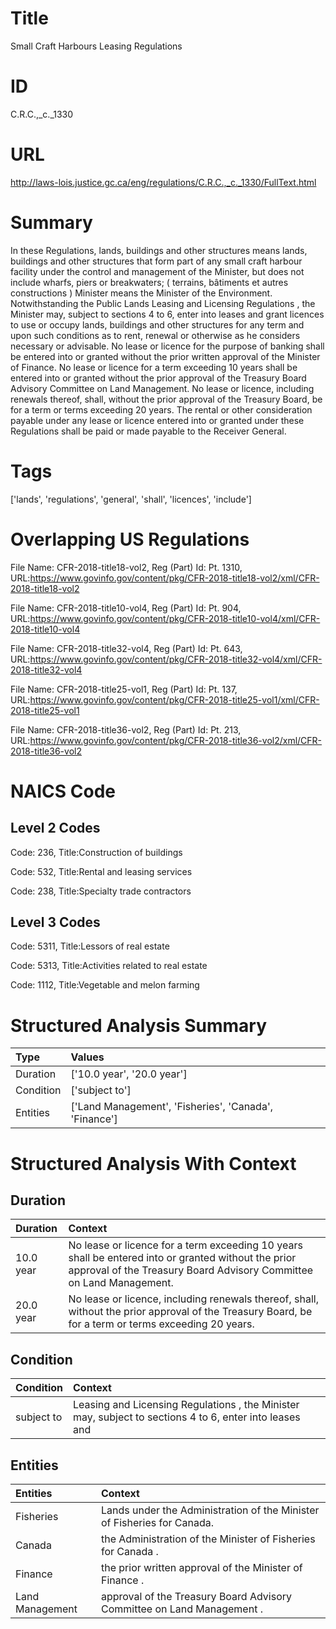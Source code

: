 # Title
Small Craft Harbours Leasing Regulations


# ID
C.R.C.,_c._1330

# URL
http://laws-lois.justice.gc.ca/eng/regulations/C.R.C.,_c._1330/FullText.html


# Summary
In these Regulations, lands, buildings and other structures  means lands, buildings and other structures that form part of any small craft harbour facility under the control and management of the Minister, but does not include wharfs, piers or breakwaters; ( terrains, bâtiments et autres constructions ) Minister  means the Minister of the Environment.
Notwithstanding the  Public Lands Leasing and Licensing Regulations , the Minister may, subject to sections 4 to 6, enter into leases and grant licences to use or occupy lands, buildings and other structures for any term and upon such conditions as to rent, renewal or otherwise as he considers necessary or advisable.
No lease or licence for the purpose of banking shall be entered into or granted without the prior written approval of the Minister of Finance.
No lease or licence for a term exceeding 10 years shall be entered into or granted without the prior approval of the Treasury Board Advisory Committee on Land Management.
No lease or licence, including renewals thereof, shall, without the prior approval of the Treasury Board, be for a term or terms exceeding 20 years.
The rental or other consideration payable under any lease or licence entered into or granted under these Regulations shall be paid or made payable to the Receiver General.


# Tags
['lands', 'regulations', 'general', 'shall', 'licences', 'include']


# Overlapping US Regulations
File Name: CFR-2018-title18-vol2, Reg (Part) Id: Pt. 1310, URL:https://www.govinfo.gov/content/pkg/CFR-2018-title18-vol2/xml/CFR-2018-title18-vol2

File Name: CFR-2018-title10-vol4, Reg (Part) Id: Pt. 904, URL:https://www.govinfo.gov/content/pkg/CFR-2018-title10-vol4/xml/CFR-2018-title10-vol4

File Name: CFR-2018-title32-vol4, Reg (Part) Id: Pt. 643, URL:https://www.govinfo.gov/content/pkg/CFR-2018-title32-vol4/xml/CFR-2018-title32-vol4

File Name: CFR-2018-title25-vol1, Reg (Part) Id: Pt. 137, URL:https://www.govinfo.gov/content/pkg/CFR-2018-title25-vol1/xml/CFR-2018-title25-vol1

File Name: CFR-2018-title36-vol2, Reg (Part) Id: Pt. 213, URL:https://www.govinfo.gov/content/pkg/CFR-2018-title36-vol2/xml/CFR-2018-title36-vol2




# NAICS Code
## Level 2 Codes
Code: 236, Title:Construction of buildings

Code: 532, Title:Rental and leasing services

Code: 238, Title:Specialty trade contractors




## Level 3 Codes
Code: 5311, Title:Lessors of real estate

Code: 5313, Title:Activities related to real estate

Code: 1112, Title:Vegetable and melon farming







# Structured Analysis Summary
| Type      | Values                                                |
|:----------|:------------------------------------------------------|
| Duration  | ['10.0 year', '20.0 year']                            |
| Condition | ['subject to']                                        |
| Entities  | ['Land Management', 'Fisheries', 'Canada', 'Finance'] |


# Structured Analysis With Context
 


## Duration
| Duration   | Context                                                                                                                                                                    |
|:-----------|:---------------------------------------------------------------------------------------------------------------------------------------------------------------------------|
| 10.0 year  | No lease or licence for a term exceeding 10 years shall be entered into or granted without the prior approval of the Treasury Board Advisory Committee on Land Management. |
| 20.0 year  | No lease or licence, including renewals thereof, shall, without the prior approval of the Treasury Board, be for a term or terms exceeding 20 years.                       |


## Condition
| Condition   | Context                                                                                                 |
|:------------|:--------------------------------------------------------------------------------------------------------|
| subject to  | Leasing and Licensing Regulations , the Minister may, subject to sections 4 to 6, enter into leases and |


## Entities
| Entities        | Context                                                                  |
|:----------------|:-------------------------------------------------------------------------|
| Fisheries       | Lands under the Administration of the Minister of Fisheries  for Canada. |
| Canada          | the Administration of the Minister of Fisheries for Canada .             |
| Finance         | the prior written approval of the Minister of Finance .                  |
| Land Management | approval of the Treasury Board Advisory Committee on Land Management .   |


